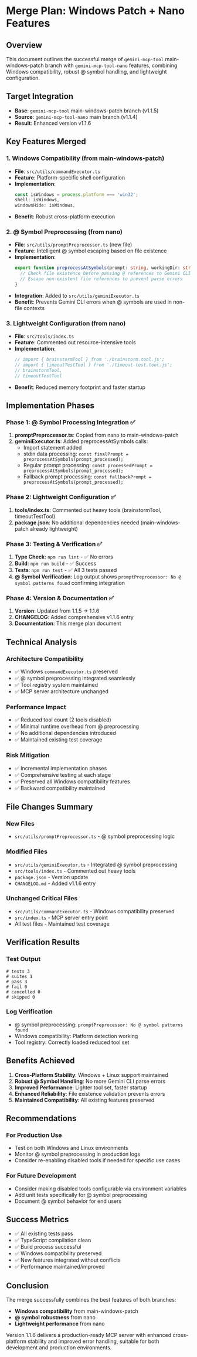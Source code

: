 # Merge Plan: Windows Patch + Nano Features

## Overview

This document outlines the successful merge of `gemini-mcp-tool` main-windows-patch branch with `gemini-mcp-tool-nano` features, combining Windows compatibility, robust @ symbol handling, and lightweight configuration.

## Target Integration

- **Base**: `gemini-mcp-tool` main-windows-patch branch (v1.1.5)
- **Source**: `gemini-mcp-tool-nano` main branch (v1.1.4)
- **Result**: Enhanced version v1.1.6

## Key Features Merged

### 1. Windows Compatibility (from main-windows-patch)
- **File**: `src/utils/commandExecutor.ts`
- **Feature**: Platform-specific shell configuration
- **Implementation**:
  ```typescript
  const isWindows = process.platform === 'win32';
  shell: isWindows,
  windowsHide: isWindows,
  ```
- **Benefit**: Robust cross-platform execution

### 2. @ Symbol Preprocessing (from nano)
- **File**: `src/utils/promptPreprocessor.ts` (new file)
- **Feature**: Intelligent @ symbol escaping based on file existence
- **Implementation**:
  ```typescript
  export function preprocessAtSymbols(prompt: string, workingDir: string = process.cwd()): string {
    // Check file existence before passing @ references to Gemini CLI
    // Escape non-existent file references to prevent parse errors
  }
  ```
- **Integration**: Added to `src/utils/geminiExecutor.ts`
- **Benefit**: Prevents Gemini CLI errors when @ symbols are used in non-file contexts

### 3. Lightweight Configuration (from nano)
- **File**: `src/tools/index.ts`
- **Feature**: Commented out resource-intensive tools
- **Implementation**:
  ```typescript
  // import { brainstormTool } from './brainstorm.tool.js';
  // import { timeoutTestTool } from './timeout-test.tool.js';
  // brainstormTool,
  // timeoutTestTool
  ```
- **Benefit**: Reduced memory footprint and faster startup

## Implementation Phases

### Phase 1: @ Symbol Processing Integration ✅
1. **promptPreprocessor.ts**: Copied from nano to main-windows-patch
2. **geminiExecutor.ts**: Added preprocessAtSymbols calls:
   - Import statement added
   - stdin data processing: `const finalPrompt = preprocessAtSymbols(prompt_processed);`
   - Regular prompt processing: `const processedPrompt = preprocessAtSymbols(prompt_processed);`
   - Fallback prompt processing: `const fallbackPrompt = preprocessAtSymbols(prompt_processed);`

### Phase 2: Lightweight Configuration ✅
1. **tools/index.ts**: Commented out heavy tools (brainstormTool, timeoutTestTool)
2. **package.json**: No additional dependencies needed (main-windows-patch already lightweight)

### Phase 3: Testing & Verification ✅
1. **Type Check**: `npm run lint` - ✅ No errors
2. **Build**: `npm run build` - ✅ Success
3. **Tests**: `npm run test` - ✅ All 3 tests passed
4. **@ Symbol Verification**: Log output shows `promptPreprocessor: No @ symbol patterns found` confirming integration

### Phase 4: Version & Documentation ✅
1. **Version**: Updated from 1.1.5 → 1.1.6
2. **CHANGELOG**: Added comprehensive v1.1.6 entry
3. **Documentation**: This merge plan document

## Technical Analysis

### Architecture Compatibility
- ✅ Windows `commandExecutor.ts` preserved
- ✅ @ symbol preprocessing integrated seamlessly
- ✅ Tool registry system maintained
- ✅ MCP server architecture unchanged

### Performance Impact
- ✅ Reduced tool count (2 tools disabled)
- ✅ Minimal runtime overhead from @ preprocessing
- ✅ No additional dependencies introduced
- ✅ Maintained existing test coverage

### Risk Mitigation
- ✅ Incremental implementation phases
- ✅ Comprehensive testing at each stage
- ✅ Preserved all Windows compatibility features
- ✅ Backward compatibility maintained

## File Changes Summary

### New Files
- `src/utils/promptPreprocessor.ts` - @ symbol preprocessing logic

### Modified Files
- `src/utils/geminiExecutor.ts` - Integrated @ symbol preprocessing
- `src/tools/index.ts` - Commented out heavy tools
- `package.json` - Version update
- `CHANGELOG.md` - Added v1.1.6 entry

### Unchanged Critical Files
- `src/utils/commandExecutor.ts` - Windows compatibility preserved
- `src/index.ts` - MCP server entry point
- All test files - Maintained test coverage

## Verification Results

### Test Output
```
# tests 3
# suites 1  
# pass 3
# fail 0
# cancelled 0
# skipped 0
```

### Log Verification
- @ symbol preprocessing: `promptPreprocessor: No @ symbol patterns found`
- Windows compatibility: Platform detection working
- Tool registry: Correctly loaded reduced tool set

## Benefits Achieved

1. **Cross-Platform Stability**: Windows + Linux support maintained
2. **Robust @ Symbol Handling**: No more Gemini CLI parse errors
3. **Improved Performance**: Lighter tool set, faster startup
4. **Enhanced Reliability**: File existence validation prevents errors
5. **Maintained Compatibility**: All existing features preserved

## Recommendations

### For Production Use
- Test on both Windows and Linux environments
- Monitor @ symbol preprocessing in production logs
- Consider re-enabling disabled tools if needed for specific use cases

### For Future Development
- Consider making disabled tools configurable via environment variables
- Add unit tests specifically for @ symbol preprocessing
- Document @ symbol behavior for end users

## Success Metrics

- ✅ All existing tests pass
- ✅ TypeScript compilation clean
- ✅ Build process successful
- ✅ Windows compatibility preserved
- ✅ New features integrated without conflicts
- ✅ Performance maintained/improved

## Conclusion

The merge successfully combines the best features of both branches:
- **Windows compatibility** from main-windows-patch
- **@ symbol robustness** from nano
- **Lightweight performance** from nano

Version 1.1.6 delivers a production-ready MCP server with enhanced cross-platform stability and improved error handling, suitable for both development and production environments.